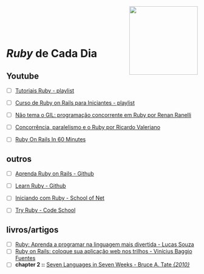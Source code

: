 <img src="https://bgasparotto.com/wp-content/uploads/2016/03/ruby-logo.png" width="180" align="right">
<br>
<br>
<br>
<br>

# _Ruby_ de Cada Dia


## Youtube

- [ ] [Tutoriais Ruby - playlist](https://www.youtube.com/playlist?list=PLIPUpvW8kY_Mk6akPkQ9EkuZvyawSO-rq)
- [ ] [Curso de Ruby on Rails para Iniciantes - playlist](https://www.youtube.com/playlist?list=PLe3LRfCs4go-mkvHRMSXEOG-HDbzesyaP)
- [ ] [Não tema o GIL: programação concorrente em Ruby por Renan Ranelli](https://www.youtube.com/watch?v=kiaZd8dmbtI)
- [ ] [Concorrência, paralelismo e o Ruby por Ricardo Valeriano](https://www.youtube.com/watch?v=FPi-_rCqXCM)
- [ ] [Ruby On Rails In 60 Minutes](https://www.youtube.com/watch?v=pPy0GQJLZUM)


## outros

- [ ] [Aprenda Ruby on Rails - Github](https://github.com/felipeorlando/aprenda-rubyonrails)
- [ ] [Learn Ruby - Github](https://github.com/alexch/learn_ruby)
- [ ] [Iniciando com Ruby - School of Net](https://www.schoolofnet.com/curso-iniciando-com-ruby/)
- [ ] [Try Ruby - Code School](https://www.codeschool.com/courses/try-ruby)


## livros/artigos

- [ ] [Ruby: Aprenda a programar na linguagem mais divertida - Lucas Souza](https://www.casadocodigo.com.br/products/livro-ruby)
- [ ] [Ruby on Rails: coloque sua aplicação web nos trilhos - Vinícius Baggio Fuentes](https://www.casadocodigo.com.br/products/livro-ruby-on-rails)
- [ ] **chapter 2 ::** [Seven Languages in Seven Weeks - Bruce A. Tate _{2010}_](https://geneticmail.com/scott/library/text/seven-languages-in-seven-weeks_p1_0.pdf)
